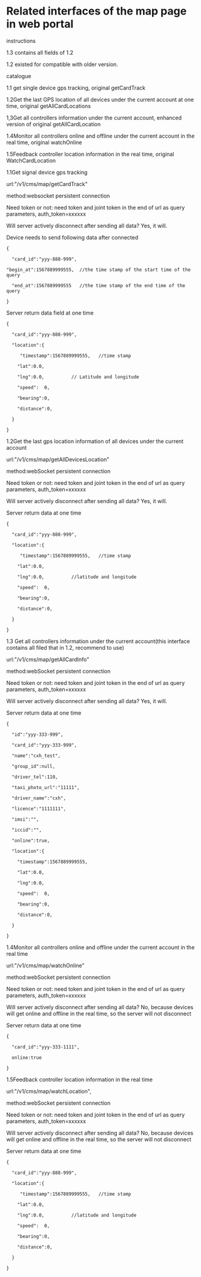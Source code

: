 # Related interfaces of the map page in web portal 

instructions 

1.3 contains all fields of 1.2

1.2 existed for compatible with older version.

catalogue

1.1 get single device gps tracking, original getCardTrack

1.2Get the last GPS location of all devices under the current account at one time, original getAllCardLocations

1,3Get all controllers information under the current account, enhanced version of original getAllCardLocation

1.4Monitor all controllers online and offline under the current account in the real time, original watchOnline

1.5Feedback controller location information in the real time, original WatchCardLocation

1.1Get signal device gps tracking 

url:"/v1/cms/map/getCardTrack"

method:websocket  persistent connection 

Need token or not: need token and joint token in the end of url as query parameters, auth_token=xxxxxx

Will server actively disconnect after sending all data? Yes, it will. 

Device needs to send following data after connected

```
{

  "card_id":"yyy-888-999",

"begin_at":1567889999555,  //the time stamp of the start time of the query 

  "end_at":1567889999555   //the time stamp of the end time of the query

}
```

Server return data field at one time

```
{  

  "card_id":"yyy-888-999",

  "location":{

​     "timestamp":1567889999555,   //time stamp

​    "lat":0.0,

​    "lng":0.0,          // Latitude and longitude 

​    "speed":  0,            

​    "bearing":0,

​    "distance":0,

  }

}
```

1.2Get the last gps location information of all devices under the current account

url:"/v1/cms/map/getAllDevicesLocation"

method:webSocket persistent connection 

Need token or not: need token and joint token in the end of url as query parameters, auth_token=xxxxxx

Will server actively disconnect after sending all data? Yes, it will. 

Server return data at one time

```
{  

  "card_id":"yyy-888-999",

  "location":{

​     "timestamp":1567889999555,   //time stamp

​    "lat":0.0,

​    "lng":0.0,          //latitude and longitude

​    "speed":  0,            

​    "bearing":0,

​    "distance":0,

  }

}
```

1.3 Get all controllers information under the current account(this interface contains all filed that in 1.2, recommend to use)

url:"/v1/cms/map/getAllCardInfo"

method:webSocket persistent connection

Need token or not: need token and joint token in the end of url as query parameters, auth_token=xxxxxx

Will server actively disconnect after sending all data? Yes, it will. 

Server return data at one time

```
{

  "id":"yyy-333-999",

  "card_id":"yyy-333-999",

  "name":"cxh_test",

  "group_id":null,

  "driver_tel":110,

  "taxi_photo_url":"11111",

  "driver_name":"cxh",

  "licence":"1111111",

  "imsi":"",

  "iccid":"",

  "online":true,

  "location":{

​    "timestamp":1567889999555,  

​    "lat":0.0,

​    "lng":0.0,           

​    "speed":  0,            

​    "bearing":0,

​    "distance":0,

  }

}
```

1.4Monitor all controllers online and offline under the current account in the real time

url:"/v1/cms/map/watchOnline"

method:webSocket persistent connection

Need token or not: need token and joint token in the end of url as query parameters, auth_token=xxxxxx

Will server actively disconnect after sending all data? No, because devices will get online and offline in the real time, so the server will not disconnect 

Server return data at one time

```
{

  "card_id":"yyy-333-1111",

  online:true

}
```

1.5Feedback controller location information in the real time

url:"/v1/cms/map/watchLocation",

method:webSocket persistent connection

Need token or not: need token and joint token in the end of url as query parameters, auth_token=xxxxxx

Will server actively disconnect after sending all data? No, because devices will get online and offline in the real time, so the server will not disconnect 

Server return data at one time

```
{  

  "card_id":"yyy-888-999",

  "location":{

​     "timestamp":1567889999555,   //time stamp

​    "lat":0.0,

​    "lng":0.0,          //latitude and longitude

​    "speed":  0,            

​    "bearing":0,

​    "distance":0,

  }

}
```


